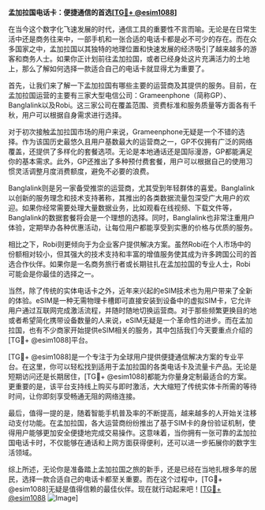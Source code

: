 **孟加拉国电话卡：便捷通信的首选[[TG💪+ @esim1088](https://t.me/s/esim1088)]**

在当今这个数字化飞速发展的时代，通信工具的重要性不言而喻。无论是在日常生活中还是商务往来中，一部手机和一张合适的电话卡都是必不可少的存在。而在众多国家之中，孟加拉国以其独特的地理位置和快速发展的经济吸引了越来越多的游客和商务人士。如果你正计划前往孟加拉国，或者已经身处这片充满活力的土地上，那么了解如何选择一款适合自己的电话卡就显得尤为重要了。

首先，让我们来了解一下孟加拉国有哪些主要的运营商及其提供的服务。目前，在孟加拉国运营的主要有三家大型电信公司：Grameenphone（简称GP）、Banglalink以及Robi。这三家公司在覆盖范围、资费标准和服务质量等方面各有千秋，用户可以根据自身需求进行选择。

对于初次接触孟加拉国市场的用户来说，Grameenphone无疑是一个不错的选择。作为该国历史最悠久且用户基数最大的运营商之一，GP不仅拥有广泛的网络覆盖，还提供了多样化的套餐选项。无论是本地通话还是国际漫游，GP都能满足你的基本需求。此外，GP还推出了多种预付费套餐，用户可以根据自己的使用习惯灵活调整月度消费额度，避免不必要的浪费。

Banglalink则是另一家备受推崇的运营商，尤其受到年轻群体的喜爱。Banglalink以创新的服务理念和技术支持著称，其推出的各类数据流量包深受广大用户的欢迎。如果你经常需要处理大量数据业务，比如观看在线视频、下载文件等，Banglalink的数据套餐将会是一个理想的选择。同时，Banglalink也非常注重用户体验，定期举办各种优惠活动，让每位用户都能享受到实惠的价格与优质的服务。

相比之下，Robi则更倾向于为企业客户提供解决方案。虽然Robi在个人市场中的份额相对较小，但其强大的技术支持和丰富的增值服务使其成为许多跨国公司的首选合作伙伴。如果你是一名商务旅行者或长期驻扎在孟加拉国的专业人士，Robi可能会是你最佳的选择之一。

当然，除了传统的实体电话卡之外，近年来兴起的eSIM技术也为用户带来了全新的体验。eSIM是一种无需物理卡槽即可直接安装到设备中的虚拟SIM卡，它允许用户通过互联网完成激活流程，并随时随地切换运营商。对于那些频繁更换目的地或者希望简化携带设备数量的人来说，eSIM无疑是一个革命性的进步。而在孟加拉国，也有不少商家开始提供eSIM相关的服务，其中包括我们今天要重点介绍的[TG💪+ @esim1088]平台。

[TG💪+ @esim1088]是一个专注于为全球用户提供便捷通信解决方案的专业平台。在这里，你可以轻松找到适用于孟加拉国的各类电话卡及流量卡产品。无论是短期访问还是长期居住，[TG💪+ @esim1088]都能为你量身定制最适合的方案。更重要的是，该平台支持线上购买与即时激活，大大缩短了传统实体卡所需的等待时间，让你即刻享受畅通无阻的网络连接。

最后，值得一提的是，随着智能手机普及率的不断提高，越来越多的人开始关注移动支付功能。在孟加拉国，各大运营商纷纷推出了基于SIM卡的身份验证机制，使得用户能够更加安全便捷地完成交易操作。这意味着，当你拥有一张可靠的孟加拉国电话卡时，不仅能够在通话和上网方面获得便利，还可以进一步拓展你的数字生活领域。

综上所述，无论你是准备踏上孟加拉国之旅的新手，还是已经在当地扎根多年的居民，选择一款合适自己的电话卡都至关重要。而在这个过程中，[TG💪+ @esim1088]无疑是值得信赖的最佳伙伴。现在就行动起来吧！[[TG💪+ @esim1088](https://t.me/s/esim1088) ![Image](https://i.postimg.cc/4NQfJmqS/Snipaste-2025-05-13-00-14-12.png)]